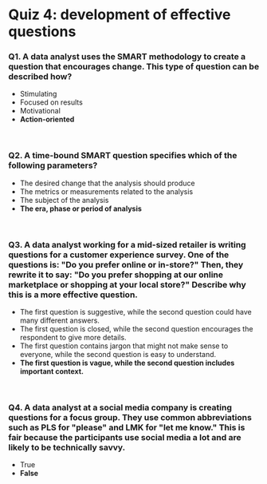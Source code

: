 # Quiz 4: development of effective questions

### Q1. A data analyst uses the SMART methodology to create a question that encourages change. This type of question can be described how?

- Stimulating
- Focused on results
- Motivational 
- **Action-oriented**

&nbsp;

### Q2. A time-bound SMART question specifies which of the following parameters?
- The desired change that the analysis should produce
- The metrics or measurements related to the analysis
- The subject of the analysis
- **The era, phase or period of analysis**

&nbsp;

### Q3. A data analyst working for a mid-sized retailer is writing questions for a customer experience survey. One of the questions is: "Do you prefer online or in-store?" Then, they rewrite it to say: "Do you prefer shopping at our online marketplace or shopping at your local store?" Describe why this is a more effective question.

- The first question is suggestive, while the second question could have many different answers.
- The first question is closed, while the second question encourages the respondent to give more details.
- The first question contains jargon that might not make sense to everyone, while the second question is easy to understand.
- **The first question is vague, while the second question includes important context.**

&nbsp;

### Q4. A data analyst at a social media company is creating questions for a focus group. They use common abbreviations such as PLS for "please" and LMK for "let me know." This is fair because the participants use social media a lot and are likely to be technically savvy.

- True
- **False**